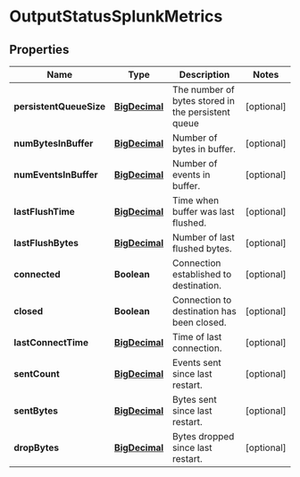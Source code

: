 # OutputStatusSplunkMetrics

## Properties
Name | Type | Description | Notes
------------ | ------------- | ------------- | -------------
**persistentQueueSize** | [**BigDecimal**](BigDecimal.md) | The number of bytes stored in the persistent queue |  [optional]
**numBytesInBuffer** | [**BigDecimal**](BigDecimal.md) | Number of bytes in buffer. |  [optional]
**numEventsInBuffer** | [**BigDecimal**](BigDecimal.md) | Number of events in buffer. |  [optional]
**lastFlushTime** | [**BigDecimal**](BigDecimal.md) | Time when buffer was last flushed. |  [optional]
**lastFlushBytes** | [**BigDecimal**](BigDecimal.md) | Number of last flushed bytes. |  [optional]
**connected** | **Boolean** | Connection established to destination. |  [optional]
**closed** | **Boolean** | Connection to destination has been closed. |  [optional]
**lastConnectTime** | [**BigDecimal**](BigDecimal.md) | Time of last connection. |  [optional]
**sentCount** | [**BigDecimal**](BigDecimal.md) | Events sent since last restart. |  [optional]
**sentBytes** | [**BigDecimal**](BigDecimal.md) | Bytes sent since last restart. |  [optional]
**dropBytes** | [**BigDecimal**](BigDecimal.md) | Bytes dropped since last restart. |  [optional]
